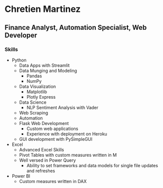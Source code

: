 # Chretien Martinez
## Finance Analyst, Automation Specialist, Web Developer

### Skills
- Python
  - Data Apps with Streamlit
  - Data Munging and Modeling
    - Pandas
    - NumPy
  - Data Visualization
    - Matplotlib
    - Plotly Express
  - Data Science
    - NLP Sentiment Analysis with Vader
  - Web Scraping
  - Automation
  - Flask Web Development
    - Custom web applications
    - Experience with deployment on Heroku
  - GUI development with PySimpleGUI
- Excel
  - Advanced Excel Skills
  - Pivot Tables with custom measures written in M
  - Well versed in Power Query
    - Ability to set frameworks and data models for single file updates and refreshes
- Power BI
  - Custom measures written in DAX

  
